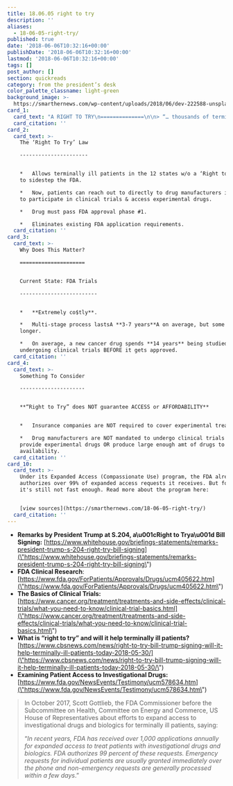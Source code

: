 ```yaml
---
title: 18.06.05 right to try
description: ''
aliases:
  - 18-06-05-right-try/
published: true
date: '2018-06-06T10:32:16+00:00'
publishDate: '2018-06-06T10:32:16+00:00'
lastmod: '2018-06-06T10:32:16+00:00'
tags: []
post_author: []
section: quickreads
category: from the president’s desk
color_palette_classname: light-green
background_image: >-
  https://smarthernews.com/wp-content/uploads/2018/06/dev-222588-unsplash-scaled.jpg
card_1:
  card_text: "A RIGHT TO TRY\n==============\n\n> “… thousands of terminally ill Americans will finally have the help, the hope, and the fighting chance … that they will be cured, that they will be helped, that theya\x19ll be able to be with their families for a long time.”\n> \n> Pres. Trump at the May 30 signing of the 'Right to Try' bill, aimed at helping the 1M+ terminally ill patients who die each year access drugs pending final FDA approval."
  card_citation: ''
card_2:
  card_text: >-
    The ‘Right To Try’ Law

    ----------------------


    *   Allows terminally ill patients in the 12 states w/o a ‘Right to Try law’
    to sidestep the FDA.

    *   Now, patients can reach out to directly to drug manufacturers in order
    to participate in clinical trials & access experimental drugs.

    *   Drug must pass FDA approval phase #1.

    *   Eliminates existing FDA application requirements.
  card_citation: ''
card_3:
  card_text: >-
    Why Does This Matter?

    =====================


    Current State: FDA Trials

    -------------------------


    *   **Extremely co$tly**.

    *   Multi-stage process lastsA **3-7 years**A on average, but some take even
    longer.

    *   On average, a new cancer drug spends **14 years** being studied and
    undergoing clinical trials BEFORE it gets approved.
  card_citation: ''
card_4:
  card_text: >-
    Something To Consider

    ---------------------


    **“Right to Try” does NOT guarantee ACCESS or AFFORDABILITY**


    *   Insurance companies are NOT required to cover experimental treatments.

    *   Drug manufacturers are NOT mandated to undergo clinical trials OR
    provide experimental drugs OR produce large enough amt of drugs to ensure
    availability.
  card_citation: ''
card_10:
  card_text: >-
    Under its Expanded Access (Compassionate Use) program, the FDA already
    authorizes over 99% of expanded access requests it receives. But for some,
    it's still not fast enough. Read more about the program here:


    [view sources](https://smarthernews.com/18-06-05-right-try/)
  card_citation: ''
---
```

*   **Remarks by President Trump at S.204, a\\u001cRight to Trya\\u001d Bill Signing:** [https://www.whitehouse.gov/briefings-statements/remarks-president-trump-s-204-right-try-bill-signing](\"https://www.whitehouse.gov/briefings-statements/remarks-president-trump-s-204-right-try-bill-signing\")
*   **FDA Clinical Research**: [https://www.fda.gov/ForPatients/Approvals/Drugs/ucm405622.htm](\"https://www.fda.gov/ForPatients/Approvals/Drugs/ucm405622.htm\")
*   **The Basics of Clinical Trials:** [https://www.cancer.org/treatment/treatments-and-side-effects/clinical-trials/what-you-need-to-know/clinical-trial-basics.html](\"https://www.cancer.org/treatment/treatments-and-side-effects/clinical-trials/what-you-need-to-know/clinical-trial-basics.html\")
*   **What is “right to try” and will it help terminally ill patients?** [https://www.cbsnews.com/news/right-to-try-bill-trump-signing-will-it-help-terminally-ill-patients-today-2018-05-30/](\"https://www.cbsnews.com/news/right-to-try-bill-trump-signing-will-it-help-terminally-ill-patients-today-2018-05-30/\")
*   **Examining Patient Access to Investigational Drugs:** [https://www.fda.gov/NewsEvents/Testimony/ucm578634.htm](\"https://www.fda.gov/NewsEvents/Testimony/ucm578634.htm\")

> In October 2017, Scott Gottlieb, the FDA Commissioner before the Subcommittee on Health, Committee on Energy and Commerce, US House of Representatives about efforts to expand access to investigational drugs and biologics for terminally ill patients, saying:
> 
> “_In recent years, FDA has received over 1,000 applications annually for expanded access to treat patients with investigational drugs and biologics. FDA authorizes 99 percent of these requests. Emergency requests for individual patients are usually granted immediately over the phone and non-emergency requests are generally processed within a few days_.”